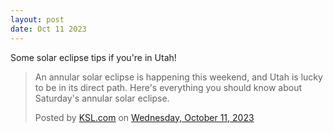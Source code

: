 ```yaml
---
layout: post
date: Oct 11 2023
---
```


Some solar eclipse tips if you're in Utah!

<div id="fb-root"></div>
<script async defer crossorigin="anonymous" src="https://connect.facebook.net/en_US/sdk.js#xfbml=1&version=v18.0" nonce="AMpl1hIH"></script>

<div class="fb-post" data-href="https://www.facebook.com/100064639125988/posts/pfbid02VVN8TvH37mJPQ2eZAS8ZRY7DX5zxnkDvVcTNSymwMXAE3GDwPbGkUMEPBszrbcrQl/?app=fbl" data-width="500" data-show-text="true"><blockquote cite="https://www.facebook.com/kslcom/posts/713123764185588" class="fb-xfbml-parse-ignore"><p>An annular solar eclipse is happening this weekend, and Utah is lucky to be in its direct path. Here&#039;s everything you should know about Saturday&#039;s annular solar eclipse.</p>Posted by <a href="https://www.facebook.com/kslcom">KSL.com</a> on&nbsp;<a href="https://www.facebook.com/kslcom/posts/713123764185588">Wednesday, October 11, 2023</a></blockquote></div>
